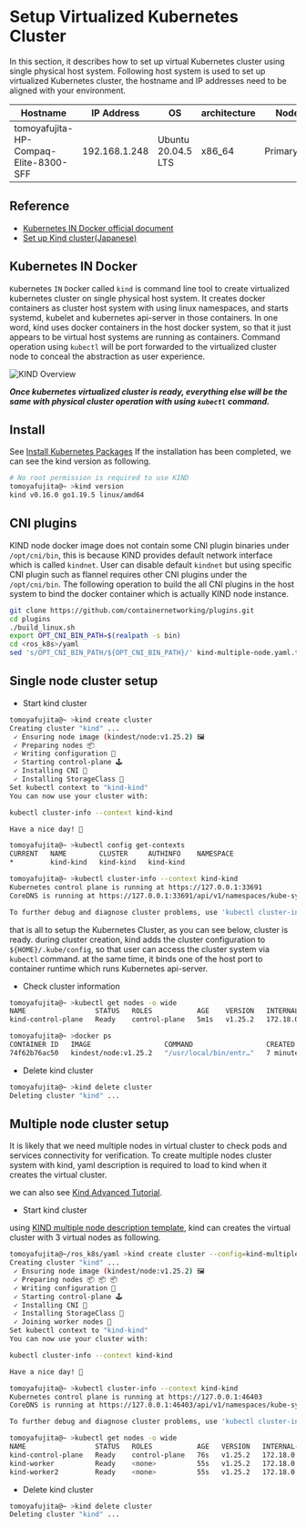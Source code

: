# Setup Virtualized Kubernetes Cluster

In this section, it describes how to set up virtual Kubernetes cluster using single physical host system.
Following host system is used to set up virtualized Kubernetes cluster, the hostname and IP addresses need to be aligned with your environment.

| Hostname | IP Address | OS | architecture | Node Type |
| --- | --- | --- | --- | --- |
| tomoyafujita-HP-Compaq-Elite-8300-SFF | 192.168.1.248 | Ubuntu 20.04.5 LTS | x86_64 | Primary(Master) |

## Reference

- [Kubernetes IN Docker official document](https://kind.sigs.k8s.io/)
- [Set up Kind cluster(Japanese)](https://qiita.com/tomoyafujita/items/5a3c06705f62c5732bc5)

## Kubernetes IN Docker

`K`ubernetes `IN` `D`ocker called `kind` is command line tool to create virtualized kubernetes cluster on single physical host system.
It creates docker containers as cluster host system with using linux namespaces, and starts systemd, kubelet and kubernetes api-server in those containers.
In one word, kind uses docker containers in the host docker system, so that it just appears to be virtual host systems are running as containers.
Command operation using `kubectl` will be port forwarded to the virtualized cluster node to conceal the abstraction as user experience.

![KIND Overview](https://qiita-user-contents.imgix.net/https%3A%2F%2Fqiita-image-store.s3.ap-northeast-1.amazonaws.com%2F0%2F112819%2F9018ca44-63e3-9edf-1a48-69552f316d91.png?ixlib=rb-4.0.0&auto=format&gif-q=60&q=75&w=1400&fit=max&s=c6c861589da81075ff5d896d4156b1dc)

***Once kubernetes virtualized cluster is ready, everything else will be the same with physical cluster operation with using `kubectl` command.***

## Install

See [Install Kubernetes Packages](../docs/Install_Kubernetes_Packages.md)
If the installation has been completed, we can see the kind version as following.

```bash
# No root permission is required to use KIND
tomoyafujita@~ >kind version
kind v0.16.0 go1.19.5 linux/amd64
```

## CNI plugins

KIND node docker image does not contain some CNI plugin binaries under `/opt/cni/bin`, this is because KIND provides default network interface which is called `kindnet`.
User can disable default `kindnet` but using specific CNI plugin such as flannel requires other CNI plugins under the `/opt/cni/bin`.
The following operation to build the all CNI plugins in the host system to bind the docker container which is actually KIND node instance.

```bash
git clone https://github.com/containernetworking/plugins.git
cd plugins
./build_linux.sh
export OPT_CNI_BIN_PATH=$(realpath -s bin)
cd <ros_k8s>/yaml
sed 's/OPT_CNI_BIN_PATH/${OPT_CNI_BIN_PATH}/' kind-multiple-node.yaml.template | envsubst > kind-multiple-node.yaml
```

## Single node cluster setup

- Start kind cluster

```bash
tomoyafujita@~ >kind create cluster
Creating cluster "kind" ...
 ✓ Ensuring node image (kindest/node:v1.25.2) 🖼 
 ✓ Preparing nodes 📦  
 ✓ Writing configuration 📜 
 ✓ Starting control-plane 🕹️ 
 ✓ Installing CNI 🔌 
 ✓ Installing StorageClass 💾 
Set kubectl context to "kind-kind"
You can now use your cluster with:

kubectl cluster-info --context kind-kind

Have a nice day! 👋

tomoyafujita@~ >kubectl config get-contexts 
CURRENT   NAME        CLUSTER     AUTHINFO    NAMESPACE
*         kind-kind   kind-kind   kind-kind   

tomoyafujita@~ >kubectl cluster-info --context kind-kind
Kubernetes control plane is running at https://127.0.0.1:33691
CoreDNS is running at https://127.0.0.1:33691/api/v1/namespaces/kube-system/services/kube-dns:dns/proxy

To further debug and diagnose cluster problems, use 'kubectl cluster-info dump'.
```

that is all to setup the Kubernetes Cluster, as you can see below, cluster is ready.
during cluster creation, kind adds the cluster configuration to `${HOME}/.kube/config`, so that user can access the cluster system via `kubectl` command.
at the same time, it binds one of the host port to container runtime which runs Kubernetes api-server.

- Check cluster information

```bash
tomoyafujita@~ >kubectl get nodes -o wide
NAME                 STATUS   ROLES           AGE    VERSION   INTERNAL-IP   EXTERNAL-IP   OS-IMAGE             KERNEL-VERSION      CONTAINER-RUNTIME
kind-control-plane   Ready    control-plane   5m1s   v1.25.2   172.18.0.2    <none>        Ubuntu 22.04.1 LTS   5.15.0-60-generic   containerd://1.6.8

tomoyafujita@~ >docker ps
CONTAINER ID   IMAGE                  COMMAND                  CREATED         STATUS         PORTS                       NAMES
74f62b76ac50   kindest/node:v1.25.2   "/usr/local/bin/entr…"   7 minutes ago   Up 7 minutes   127.0.0.1:33691->6443/tcp   kind-control-plane
```

- Delete kind cluster

```bash
tomoyafujita@~ >kind delete cluster
Deleting cluster "kind" ...
```

## Multiple node cluster setup

It is likely that we need multiple nodes in virtual cluster to check pods and services connectivity for verification.
To create multiple nodes cluster system with kind, yaml description is required to load to kind when it creates the virtual cluster.

we can also see [Kind Advanced Tutorial](https://kind.sigs.k8s.io/docs/user/quick-start/#advanced).

- Start kind cluster

using [KIND multiple node description template](../yaml/kind-multiple-node.yaml.template), kind can creates the virtual cluster with 3 virtual nodes as following.

```bash
tomoyafujita@~/ros_k8s/yaml >kind create cluster --config=kind-multiple-node.yaml
Creating cluster "kind" ...
 ✓ Ensuring node image (kindest/node:v1.25.2) 🖼 
 ✓ Preparing nodes 📦 📦 📦  
 ✓ Writing configuration 📜 
 ✓ Starting control-plane 🕹️ 
 ✓ Installing CNI 🔌 
 ✓ Installing StorageClass 💾 
 ✓ Joining worker nodes 🚜 
Set kubectl context to "kind-kind"
You can now use your cluster with:

kubectl cluster-info --context kind-kind

Have a nice day! 👋

tomoyafujita@~ >kubectl cluster-info --context kind-kind
Kubernetes control plane is running at https://127.0.0.1:46403
CoreDNS is running at https://127.0.0.1:46403/api/v1/namespaces/kube-system/services/kube-dns:dns/proxy

To further debug and diagnose cluster problems, use 'kubectl cluster-info dump'.

tomoyafujita@~ >kubectl get nodes -o wide
NAME                 STATUS   ROLES           AGE   VERSION   INTERNAL-IP   EXTERNAL-IP   OS-IMAGE             KERNEL-VERSION      CONTAINER-RUNTIME
kind-control-plane   Ready    control-plane   76s   v1.25.2   172.18.0.3    <none>        Ubuntu 22.04.1 LTS   5.15.0-60-generic   containerd://1.6.8
kind-worker          Ready    <none>          55s   v1.25.2   172.18.0.2    <none>        Ubuntu 22.04.1 LTS   5.15.0-60-generic   containerd://1.6.8
kind-worker2         Ready    <none>          55s   v1.25.2   172.18.0.4    <none>        Ubuntu 22.04.1 LTS   5.15.0-60-generic   containerd://1.6.8
```

- Delete kind cluster

```bash
tomoyafujita@~ >kind delete cluster
Deleting cluster "kind" ...
```